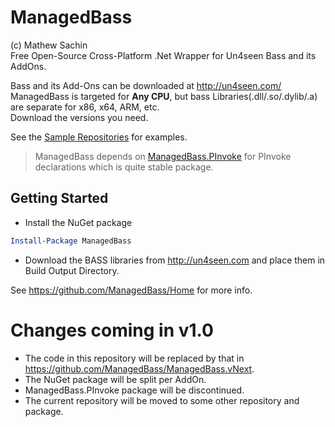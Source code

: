 # ManagedBass
(c) Mathew Sachin  
Free Open-Source Cross-Platform .Net Wrapper for Un4seen Bass and its AddOns.

Bass and its Add-Ons can be downloaded at http://un4seen.com/  
ManagedBass is targeted for **Any CPU**, but bass Libraries(.dll/.so/.dylib/.a) are separate for x86, x64, ARM, etc.  
Download the versions you need.

See the [Sample Repositories](https://github.com/ManagedBass) for examples.

> ManagedBass depends on [ManagedBass.PInvoke](https://github.com/ManagedBass/ManagedBass.PInvoke) for PInvoke declarations which is quite stable package.

Getting Started
-----------------------------------------
* Install the NuGet package
```powershell
Install-Package ManagedBass
```

* Download the BASS libraries from http://un4seen.com and place them in Build Output Directory.

See https://github.com/ManagedBass/Home for more info.

# Changes coming in v1.0
- The code in this repository will be replaced by that in https://github.com/ManagedBass/ManagedBass.vNext.
- The NuGet package will be split per AddOn.
- ManagedBass.PInvoke package will be discontinued.
- The current repository will be moved to some other repository and package.